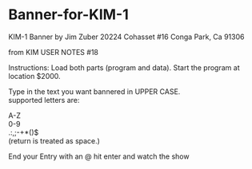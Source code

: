 # Banner-for-KIM-1

KIM-1 Banner
by Jim Zuber
   20224 Cohasset #16 
   Conga Park, Ca 91306

from KIM USER NOTES #18

Instructions:
Load both parts (program and data).
Start the program at location $2000. 

Type in the text you want bannered in UPPER CASE. <br>
supported letters are:

A-Z <br>
0-9<br>
.:,;-+*()$<br>
(return is treated as space.)<br>

End your Entry with an @
hit enter and watch the show
